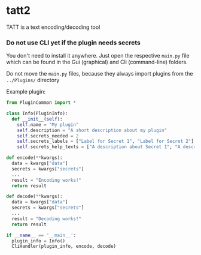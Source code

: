 # tatt2
TATT is a text encoding/decoding tool

### Do not use CLI yet if the plugin needs secrets

You don't need to install it anywhere.
Just open the respective `main.py` file which can be
found in the Gui (graphical) and Cli (command-line) folders.

Do not move the `main.py` files, because they always import
plugins from the `../Plugins/` directory

Example plugin:

```py
from PluginCommon import *

class Info(PluginInfo):
  def __init__(self):
    self.name = "My plugin"
    self.description = "A short description about my plugin"
    self.secrets_needed = 2
    self.secrets_labels = ["Label for Secret 1", "Label for Secret 2"]
    self.secrets_help_texts = ["A description about Secret 1", "A description about Secret 2"]

def encode(**kwargs):
  data = kwargs["data"]
  secrets = kwargs["secrets"]
  ...
  result = "Encoding works!"
  return result

def decode(**kwargs):
  data = kwargs["data"]
  secrets = kwargs["secrets"]
  ...
  result = "Decoding works!"
  return result

if __name__ == '__main__':
  plugin_info = Info()
  CliHandler(plugin_info, encode, decode)
```
